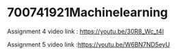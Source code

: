 # 700741921Machinelearning

Assignment 4 video link : https://youtu.be/30R8_Wc_t4I

Assignment 5 video link :https://youtu.be/W6BN7ND5eyU
